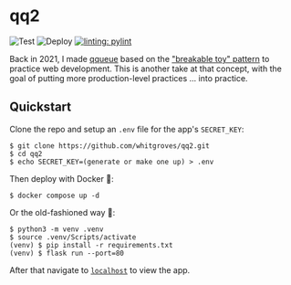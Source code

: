 # qq2
![Test](https://github.com/whitgroves/qq2/actions/workflows/run-tests.yml/badge.svg)
![Deploy](https://github.com/whitgroves/qq2/actions/workflows/deploy-to-ecs.yml/badge.svg)
[![linting: pylint](https://img.shields.io/badge/linting-pylint-yellowgreen)](https://github.com/pylint-dev/pylint)

Back in 2021, I made [qqueue](https://github.com/whitgroves/qqueue) based on the ["breakable toy" pattern](https://www.amazon.com/Apprenticeship-Patterns-Guidance-Aspiring-Craftsman/dp/0596518382) to practice web development. This is another take at that concept, with the goal of putting more production-level practices ... into practice.

## Quickstart
Clone the repo and setup an `.env` file for the app's `SECRET_KEY`:
```
$ git clone https://github.com/whitgroves/qq2.git
$ cd qq2
$ echo SECRET_KEY=(generate or make one up) > .env
```
Then deploy with Docker 🐋:
```
$ docker compose up -d
```
Or the old-fashioned way 👴:
```
$ python3 -m venv .venv
$ source .venv/Scripts/activate
(venv) $ pip install -r requirements.txt
(venv) $ flask run --port=80
```
After that navigate to [`localhost`](http://localhost/) to view the app.